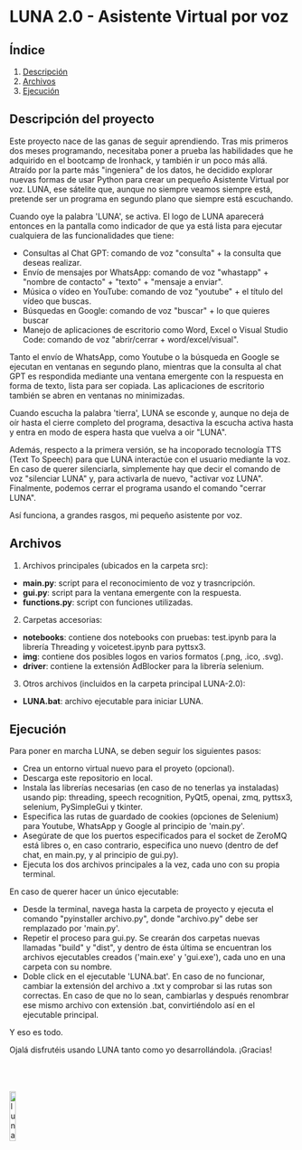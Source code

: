 # LUNA 2.0 - Asistente Virtual por voz

## Índice

1. [Descripción](#descripción)
2. [Archivos](#archivos)
3. [Ejecución](#ejecución)


<a name="descripción"/>

## Descripción del proyecto

Este proyecto nace de las ganas de seguir aprendiendo. Tras mis primeros dos meses programando, necesitaba poner a prueba las habilidades que he adquirido en el bootcamp de Ironhack, y también ir un poco más allá. Atraído por la parte más "ingeniera" de los datos, he decidido explorar nuevas formas de usar Python para crear un pequeño Asistente Virtual por voz. LUNA, ese sátelite que, aunque no siempre veamos siempre está, pretende ser un programa en segundo plano que siempre está escuchando.

Cuando oye la palabra 'LUNA', se activa. El logo de LUNA aparecerá entonces en la pantalla como indicador de que ya está lista para ejecutar cualquiera de las funcionalidades que tiene:

- Consultas al Chat GPT: comando de voz "consulta" + la consulta que deseas realizar.
- Envío de mensajes por WhatsApp: comando de voz "whastapp" + "nombre de contacto" + "texto" + "mensaje a enviar".
- Música o vídeo en YouTube: comando de voz "youtube" + el título del vídeo que buscas.
- Búsquedas en Google: comando de voz "buscar" + lo que quieres buscar
- Manejo de aplicaciones de escritorio como Word, Excel o Visual Studio Code: comando de voz "abrir/cerrar + word/excel/visual".

Tanto el envío de WhatsApp, como Youtube o la búsqueda en Google se ejecutan en ventanas en segundo plano, mientras que la consulta al chat GPT es respondida mediante una ventana emergente con la respuesta en forma de texto, lista para ser copiada. Las aplicaciones de escritorio también se abren en ventanas no minimizadas.

Cuando escucha la palabra 'tierra', LUNA se esconde y, aunque no deja de oír hasta el cierre completo del programa, desactiva la escucha activa hasta y entra en modo de espera hasta que vuelva a oir "LUNA". 

Además, respecto a la primera versión, se ha incoporado tecnología TTS (Text To Speech) para que LUNA interactúe con el usuario mediante la voz. En caso de querer silenciarla, simplemente hay que decir el comando de voz "silenciar LUNA" y, para activarla de nuevo, "activar voz LUNA". Finalmente, podemos cerrar el programa usando el comando "cerrar LUNA".  

Así funciona, a grandes rasgos, mi pequeño asistente por voz.

 
 <a name="archivos"/>
 
## Archivos

1. Archivos principales (ubicados en la carpeta src):

- <strong>main.py</strong>: script para el reconocimiento de voz y trasncripción.
- <strong>gui.py</strong>: script para la ventana emergente con la respuesta. 
- <strong>functions.py</strong>: script con funciones utilizadas.

2. Carpetas accesorias:

- <strong>notebooks</strong>: contiene dos notebooks con pruebas: test.ipynb para la librería Threading y voicetest.ipynb para pyttsx3.
- <strong>img</strong>: contiene dos posibles logos en varios formatos (.png, .ico, .svg).
- <strong>driver</strong>: contiene la extensión AdBlocker para la librería selenium.

3. Otros archivos (incluidos en la carpeta principal LUNA-2.0):

- <strong>LUNA.bat</strong>: archivo ejecutable para iniciar LUNA.


 <a name="ejecucion"/>
 
## Ejecución

Para poner en marcha LUNA, se deben seguir los siguientes pasos:

- Crea un entorno virtual nuevo para el proyeto (opcional).
- Descarga este repositorio en local.
- Instala las librerías necesarias (en caso de no tenerlas ya instaladas) usando pip: threading, speech recognition, PyQt5, openai, zmq, pyttsx3, selenium, PySimpleGui y tkinter.
- Especifica las rutas de guardado de cookies (opciones de Selenium) para Youtube, WhatsApp y Google al principio de 'main.py'.
- Asegúrate de que los puertos especificados para el socket de ZeroMQ está libres o, en caso contrario, especifica uno nuevo (dentro de def chat, en main.py, y al principio de gui.py).
- Ejecuta los dos archivos principales a la vez, cada uno con su propia terminal.

En caso de querer hacer un único ejecutable:
- Desde la terminal, navega hasta la carpeta de proyecto y ejecuta el comando "pyinstaller archivo.py", donde "archivo.py" debe ser remplazado por 'main.py'.
- Repetir el proceso para gui.py. Se crearán dos carpetas nuevas llamadas "build" y "dist", y dentro de ésta última se encuentran los archivos ejecutables creados ('main.exe' y 'gui.exe'), cada uno en una carpeta con su nombre.
- Doble click en el ejecutable 'LUNA.bat'. En caso de no funcionar, cambiar la extensión del archivo a .txt y comprobar si las rutas son correctas. En caso de que no lo sean, cambiarlas y después renombrar ese mismo archivo con extensión .bat, convirtiéndolo así en el ejecutable principal.

Y eso es todo.

Ojalá disfrutéis usando LUNA tanto como yo desarrollándola. ¡Gracias!

<br>
<br>
<br>

<img src="https://github.com/CharlyKill7/LUNA/blob/main/img/luna.png" alt="luna_logo" style="width: 15%; height: auto;">
